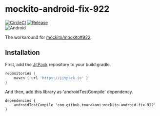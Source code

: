 # mockito-android-fix-922

[![CircleCI](https://circleci.com/gh/tmurakami/mockito-android-fix-922.svg?style=shield)](https://circleci.com/gh/tmurakami/mockito-android-fix-922)
[![Release](https://jitpack.io/v/tmurakami/mockito-android-fix-922.svg)](https://jitpack.io/#tmurakami/mockito-android-fix-922)  
![Android](https://img.shields.io/badge/Android-2.2%2B-blue.svg)

The workaround for [mockito/mockito#922](https://github.com/mockito/mockito/issues/922).

## Installation

First, add the [JitPack](https://jitpack.io/) repository to your build.gradle.
```groovy
repositories {
    maven { url 'https://jitpack.io' }
}
```

And then, add this library as 'androidTestCompile' dependency.
```
dependencies {
    androidTestCompile 'com.github.tmurakami:mockito-android-fix-922'
}
```
